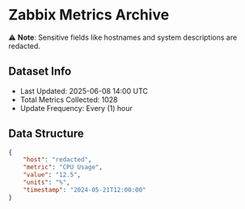 # Zabbix Metrics Archive

⚠️ **Note**: Sensitive fields like hostnames and system descriptions are redacted.

## Dataset Info
- Last Updated: 2025-06-08 14:00 UTC
- Total Metrics Collected: 1028
- Update Frequency: Every (1) hour

## Data Structure
```json
{
    "host": "redacted",
    "metric": "CPU Usage",
    "value": "12.5",
    "units": "%",
    "timestamp": "2024-05-21T12:00:00"
}
```
